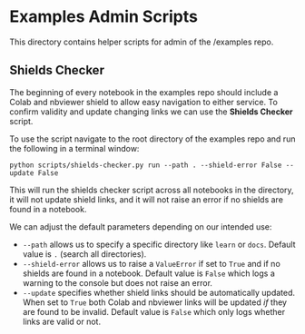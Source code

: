 # Examples Admin Scripts

This directory contains helper scripts for admin of the /examples repo.

## Shields Checker

The beginning of every notebook in the examples repo should include a Colab and nbviewer shield to allow easy navigation to either service. To confirm validity and update changing links we can use the **Shields Checker** script.

To use the script navigate to the root directory of the examples repo and run the following in a terminal window:

```
python scripts/shields-checker.py run --path . --shield-error False --update False
```

This will run the shields checker script across all notebooks in the directory, it will not update shield links, and it will not raise an error if no shields are found in a notebook.

We can adjust the default parameters depending on our intended use:

* `--path` allows us to specify a specific directory like `learn` or `docs`. Default value is `.` (search all directories).
* `--shield-error` allows us to raise a `ValueError` if set to `True` and if no shields are found in a notebook. Default value is `False` which logs a warning to the console but does not raise an error.
* `--update` specifies whether shield links should be automatically updated. When set to `True` both Colab and nbviewer links will be updated *if* they are found to be invalid. Default value is `False` which only logs whether links are valid or not.
